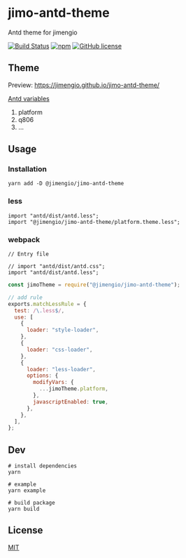 # jimo-antd-theme

Antd theme for jimengio

[![Build Status](https://travis-ci.org/jimengio/jimo-antd-theme.svg?branch=master)](https://travis-ci.org/jimengio/jimo-antd-theme)
[![npm](https://img.shields.io/npm/v/@jimengio/jimo-antd-theme.svg)](https://www.npmjs.com/package/@jimengio/jimo-antd-theme)
[![GitHub license](https://img.shields.io/github/license/jimengio/jimo-antd-theme)](./LICENSE)

## Theme

Preview: https://jimengio.github.io/jimo-antd-theme/

[Antd variables](https://github.com/ant-design/ant-design/blob/master/components/style/themes/default.less)

1. platform
2. q806
3. ...

## Usage

### Installation

```shell
yarn add -D @jimengio/jimo-antd-theme
```

### less

```tsx
import "antd/dist/antd.less";
import "@jimengio/jimo-antd-theme/platform.theme.less";
```

### webpack

```tsx
// Entry file

// import "antd/dist/antd.css";
import "antd/dist/antd.less";
```

```js
const jimoTheme = require("@jimengio/jimo-antd-theme");

// add rule
exports.matchLessRule = {
  test: /\.less$/,
  use: [
    {
      loader: "style-loader",
    },
    {
      loader: "css-loader",
    },
    {
      loader: "less-loader",
      options: {
        modifyVars: {
          ...jimoTheme.platform,
        },
        javascriptEnabled: true,
      },
    },
  ],
};
```

## Dev

```
# install dependencies
yarn

# example
yarn example

# build package
yarn build
```

## License

[MIT](./LICENSE)
